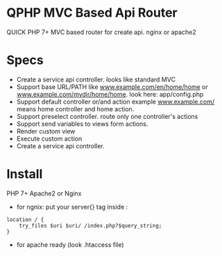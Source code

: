 # QPHP MVC Based Api Router
QUICK PHP 7+ MVC based router for create api. nginx or apache2
# Specs
- Create a service api controller. looks like standard MVC 
- Support base URL/PATH like www.example.com/en/home/home or  www.example.com/mydir/home/home. look here: app/config.php
- Support default controller or/and action example www.example.com/ means home controller and home action.
- Support preselect controller. route only one controller's actions 
- Support send variables to views form actions.
- Render custom view
- Execute custom action
- Create a service api controller.
# Install
PHP 7+ Apache2 or Nginx

- for ngnix: put your server{} tag inside :
```
location / {
    try_files $uri $uri/ /index.php?$query_string;
}
```
- for apache ready (look .htaccess file)
